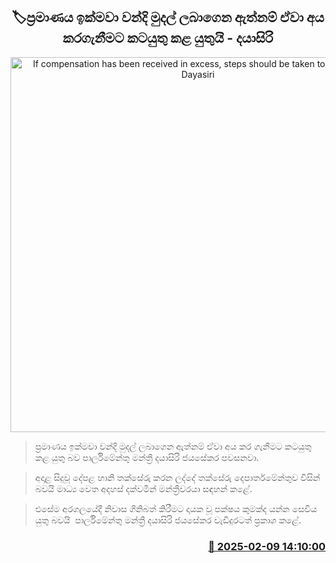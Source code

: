 <p align='center'><b><h2 align='center' title='If compensation has been received in excess, steps should be taken to recover it - Dayasiri'>🏷ප්‍රමාණය ඉක්මවා වන්දි මුදල් ලබාගෙන ඇත්නම් ඒවා අය කරගැනීමට කටයුතු කළ යුතුයි - දයාසිරි</h2></b></p>
<p align='center'><img src='https://helakuru.sgp1.cdn.digitaloceanspaces.com/esana/images/lib/dayasiri-jayasekara-2025.jpg' width='600' alt='If compensation has been received in excess, steps should be taken to recover it - Dayasiri'></p>

> ප්‍රමාණය ඉක්මවා වන්දි මුදල් ලබාගෙන ඇත්නම් ඒවා අය කර ගැනීමට කටයුතු කළ යුතු බව පාර්ලිමේන්තු මන්ත්‍රී දයාසිරි ජයසේකර පවසනවා.

> අදාළ සිදුවූ දේපළ හානි තක්සේරු කරන ලද්දේ තක්සේරු දෙපාර්තමේන්තුව විසින් බවයි මාධ්‍ය වෙත අදහස් දක්වමින් මන්ත්‍රීවරයා සඳහන් කළේ.

> එසේම අරගලයේදී නිවාස ගිනිබත් කිරීමට දායක වූ පක්ෂය කුමක්ද යන්න සෙවිය යුතු බවයි  පාර්ලිමේන්තු මන්ත්‍රී දයාසිරි ජයසේකර වැඩිදුරටත් ප්‍රකාශ ක⁣ළේ.



<h3 align='right'><a href='https://www.helakuru.lk/esana/p/107311/'>📅 2025-02-09 14:10:00</a></h3>
